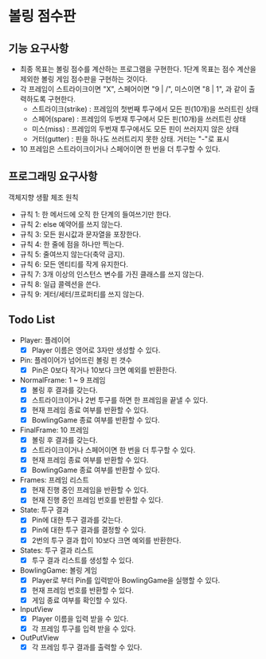 # 볼링 점수판

## 기능 요구사항

- 최종 목표는 볼링 점수를 계산하는 프로그램을 구현한다. 1단계 목표는 점수 계산을 제외한 볼링 게임 점수판을 구현하는 것이다.
- 각 프레임이 스트라이크이면 "X", 스페어이면 "9 | /", 미스이면 "8 | 1", 과 같이 출력하도록 구현한다.
    - 스트라이크(strike) : 프레임의 첫번째 투구에서 모든 핀(10개)을 쓰러트린 상태
    - 스페어(spare) : 프레임의 두번재 투구에서 모든 핀(10개)을 쓰러트린 상태
    - 미스(miss) : 프레임의 두번재 투구에서도 모든 핀이 쓰러지지 않은 상태
    - 거터(gutter) : 핀을 하나도 쓰러트리지 못한 상태. 거터는 "-"로 표시
- 10 프레임은 스트라이크이거나 스페어이면 한 번을 더 투구할 수 있다.

## 프로그래밍 요구사항

객체지향 생활 체조 원칙

- 규칙 1: 한 메서드에 오직 한 단계의 들여쓰기만 한다.
- 규칙 2: else 예약어를 쓰지 않는다.
- 규칙 3: 모든 원시값과 문자열을 포장한다.
- 규칙 4: 한 줄에 점을 하나만 찍는다.
- 규칙 5: 줄여쓰지 않는다(축약 금지).
- 규칙 6: 모든 엔티티를 작게 유지한다.
- 규칙 7: 3개 이상의 인스턴스 변수를 가진 클래스를 쓰지 않는다.
- 규칙 8: 일급 콜렉션을 쓴다.
- 규칙 9: 게터/세터/프로퍼티를 쓰지 않는다.


## Todo List

- Player: 플레이어
    - [X] Player 이름은 영어로 3자만 생성할 수 있다.
    
- Pin: 플레이어가 넘어뜨린 볼링 핀 갯수
    - [X] Pin은 0보다 작거나 10보다 크면 예외를 반환한다. 

- NormalFrame: 1 ~ 9 프레임
    - [X] 볼링 후 결과를 갖는다.
    - [X] 스트라이크이거나 2번 투구를 하면 한 프레임을 끝낼 수 있다.
    - [X] 현재 프레임 종료 여부를 반환할 수 있다.
    - [X] BowlingGame 종료 여부를 반환할 수 있다.
    
- FinalFrame: 10 프레임
    - [X] 볼링 후 결과를 갖는다.
    - [X] 스트라이크이거나 스페어이면 한 번을 더 투구할 수 있다.
    - [X] 현재 프레임 종료 여부를 반환할 수 있다.
    - [X] BowlingGame 종료 여부를 반환할 수 있다.

- Frames: 프레임 리스트
    - [X] 현재 진행 중인 프레임을 반환할 수 있다.
    - [X] 현재 진행 중인 프레임 번호를 반환할 수 있다.

- State: 투구 결과
    - [X] Pin에 대한 투구 결과를 갖는다.
    - [X] Pin에 대한 투구 결과를 결정할 수 있다.
    - [X] 2번의 투구 결과 합이 10보다 크면 예외를 반환한다. 

- States: 투구 결과 리스트
    - [X] 투구 결과 리스트를 생성할 수 있다.
    
- BowlingGame: 볼링 게임 
    - [X] Player로 부터 Pin를 입력받아 BowlingGame을 실행할 수 있다.
    - [X] 현재 프레임 번호를 반환할 수 있다.
    - [X] 게임 종료 여부를 확인할 수 있다.
    
- InputView
    - [X] Player 이름을 입력 받을 수 있다.
    - [X] 각 프레임 투구를 입력 받을 수 있다.
    
- OutPutView
    - [X] 각 프레임 투구 결과를 출력할 수 있다.
